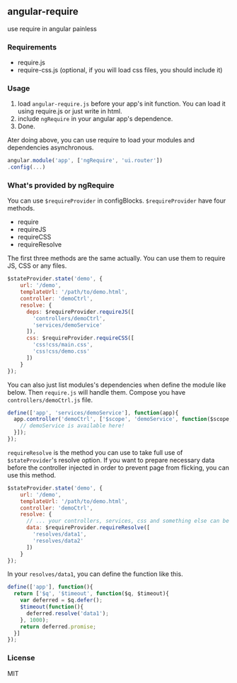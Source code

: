 ## angular-require
use require in angular painless

### Requirements
- require.js
- require-css.js (optional, if you will load css files, you should include it)

### Usage
1. load `angular-require.js` before your app's init function. You can load it
    using require.js or just write in html.
2. include `ngRequire` in your angular app's dependence.
3. Done.

Ater doing above, you can use require to load your modules and dependencies asynchronous.
```js
angular.module('app', ['ngRequire', 'ui.router'])
.config(...)
```

### What's provided by ngRequire
You can use `$requireProvider` in configBlocks. `$requireProvider` have four methods.

- require
- requireJS
- requireCSS
- requireResolve

The first three methods are the same actually. You can use them to require JS, CSS
or any files.
```js
$stateProvider.state('demo', {
    url: '/demo',
    templateUrl: '/path/to/demo.html',
    controller: 'demoCtrl',
    resolve: {
      deps: $requireProvider.requireJS([
        'controllers/demoCtrl',
        'services/demoService'
      ]),
      css: $requireProvider.requireCSS([
        'css!css/main.css',
        'css!css/demo.css'
      ])
    }
});
```

You can also just list modules's dependencies when define the module like below. Then `require.js`
will handle them. Compose you have `controllers/demoCtrl.js` file.
```js
define(['app', 'services/demoService'], function(app){
  app.controller('demoCtrl', ['$scope', 'demoService', function($scope, demoService){
    // demoService is available here!
  }]);
});
```

`requireResolve` is the method you can use to take full use of `$stateProvider`'s
resolve option. If you want to prepare necessary data before the controller
injected in order to prevent page from flicking, you can use this method.
```js
$stateProvider.state('demo', {
    url: '/demo',
    templateUrl: '/path/to/demo.html',
    controller: 'demoCtrl',
    resolve: {
      // ... your controllers, services, css and something else can be required here
      data: $requireProvider.requireResolve([
        'resolves/data1',
        'resolves/data2'
      ])
    }
});
```

In your `resolves/data1`, you can define the function like this.
```js
define(['app'], function(){
  return ['$q', '$timeout', function($q, $timeout){
    var deferred = $q.defer();
    $timeout(function(){
      deferred.resolve('data1');
    }, 1000);
    return deferred.promise;
  }]
});
```

### License
MIT